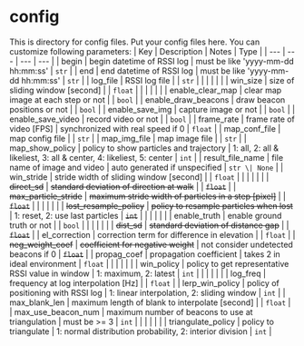 # config

This is directory for config files.
Put your config files here.
You can customize following parameters:
| Key                      | Description                                             | Notes                                                                | Type          |
| ---                      | ---                                                     | ---                                                                  | ---           |
| begin                    | begin datetime of RSSI log                              | must be like 'yyyy-mm-dd hh:mm:ss'                                   | `str`         |
| end                      | end datetime of RSSI log                                | must be like 'yyyy-mm-dd hh:mm:ss'                                   | `str`         |
| log_file                 | RSSI log file                                           |                                                                      | `str`         |
|                          |                                                         |                                                                      |               |
| win_size                 | size of sliding window [second]                         |                                                                      | `float`       |
|                          |                                                         |                                                                      |               |
| enable_clear_map         | clear map image at each step or not                     |                                                                      | `bool`        |
| enable_draw_beacons      | draw beacon positions or not                            |                                                                      | `bool`        |
| enable_save_img          | capture image or not                                    |                                                                      | `bool`        |
| enable_save_video        | record video or not                                     |                                                                      | `bool`        |
| frame_rate               | frame rate of video [FPS]                               | synchronized with real speed if 0                                    | `float`       |
| map_conf_file            | map config file                                         |                                                                      | `str`         |
| map_img_file             | map image file                                          |                                                                      | `str`         |
| map_show_policy          | policy to show particles and trajectory                 | 1: all, 2: all & likeliest, 3: all & center, 4: likeliest, 5: center | `int`         |
| result_file_name         | file name of image and video                            | auto generated if unspecified                                        | `str \| None` |
| win_stride               | stride width of sliding window [second]                 |                                                                      | `float`       |
|                          |                                                         |                                                                      |               |
| ~~direct_sd~~            | ~~standard deviation of direction at walk~~             |                                                                      | ~~`float`~~   |
| ~~max_particle_stride~~  | ~~maximum stride width of particles in a step [pixel]~~ |                                                                      | ~~`float`~~   |
|                          |                                                         |                                                                      |               |
| ~~lost_resample_policy~~ | ~~policy to resample particles when lost~~              | 1: reset, 2: use last particles                                      | ~~`int`~~     |
|                          |                                                         |                                                                      |               |
| enable_truth             | enable ground truth or not                              |                                                                      | `bool`        |
|                          |                                                         |                                                                      |               |
| ~~dist_sd~~              | ~~standard deviation of distance gap~~                  |                                                                      | ~~`float`~~   |
| el_correction            | correction term for difference in elevation             |                                                                      | `float`       |
| ~~neg_weight_coef~~      | ~~coefficient for negative weight~~                     | not consider undetected beacons if 0                                 | ~~`float`~~   |
| propag_coef              | propagation coefficient                                 | takes 2 in ideal environment                                         | `float`       |
|                          |                                                         |                                                                      |               |
| win_policy               | policy to get representative RSSI value in window       | 1: maximum, 2: latest                                                | `int`         |
|                          |                                                         |                                                                      |               |
| log_freq                 | frequency at log interpolation [Hz]                     |                                                                      | `float`       |
| lerp_win_policy          | policy of positioning with RSSI log                     | 1: linear interpolation, 2: sliding window                           | `int`         |
| max_blank_len            | maximum length of blank to interpolate [second]         |                                                                      | `float`       |
| max_use_beacon_num       | maximum number of beacons to use at triangulation       | must be >= 3                                                         | `int`         |
|                          |                                                         |                                                                      |               |
| triangulate_policy       | policy to triangulate                                   | 1: normal distribution probability, 2: interior division             | `int`         |
